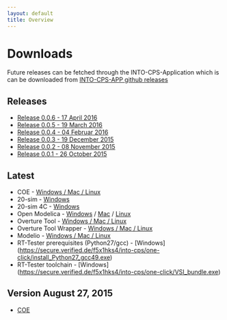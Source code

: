 ```yaml
---
layout: default
title: Overview
---
```





# Downloads

Future releases can be fetched through the INTO-CPS-Application which is can be downloaded from [INTO-CPS-APP github releases]( http://github.com/into-cps/intocps-ui/releases)

## Releases

* [Release 0.0.6 - 17 April 2016](release-0.0.6.html)
* [Release 0.0.5 - 19 March 2016](release-0.0.5.html)
* [Release 0.0.4 - 04 Februar 2016](release-0.0.4.html)
* [Release 0.0.3 - 19 December 2015](release-0.0.3.html)
* [Release 0.0.2 - 08 November 2015](release-0.0.2.html)
* [Release 0.0.1 - 26 October 2015](release-0.0.1.html)

## Latest

* COE  - [Windows / Mac / Linux](http://overture.au.dk/into-cps/development/latest)
* 20-sim - [Windows](http://www.20sim.com/download/20sim.html)
* 20-sim 4C - [Windows](http://www.20sim4c.com/downloads/20sim4c.html)
* Open Modelica - [Windows](https://openmodelica.org/download/download-windows) / [Mac](https://openmodelica.org/download/download-mac) / [Linux](https://openmodelica.org/download/download-linux)
* Overture Tool - [Windows / Mac / Linux](http://overturetool.org/download)
* Overture Tool Wrapper - [Windows / Mac / Linux](http://overture.au.dk/into-cps/vdm-tool-wrapper/development/latest/)
* Modelio - [Windows / Mac / Linux](https://www.modelio.org/downloads/download-modelio.html)
* RT-Tester prerequisites (Python27/gcc) - [Windows] (https://secure.verified.de/f5x1hks4/into-cps/one-click/install_Python27_gcc49.exe)
* RT-Tester toolchain - [Windows] (https://secure.verified.de/f5x1hks4/into-cps/one-click/VSI_bundle.exe)

## Version August 27, 2015
* [COE](http://overture.au.dk/into-cps/development/Build-10_2015-07-29_13-23/coe-0.0.1-SNAPSHOT-jar-with-dependencies.jar)

